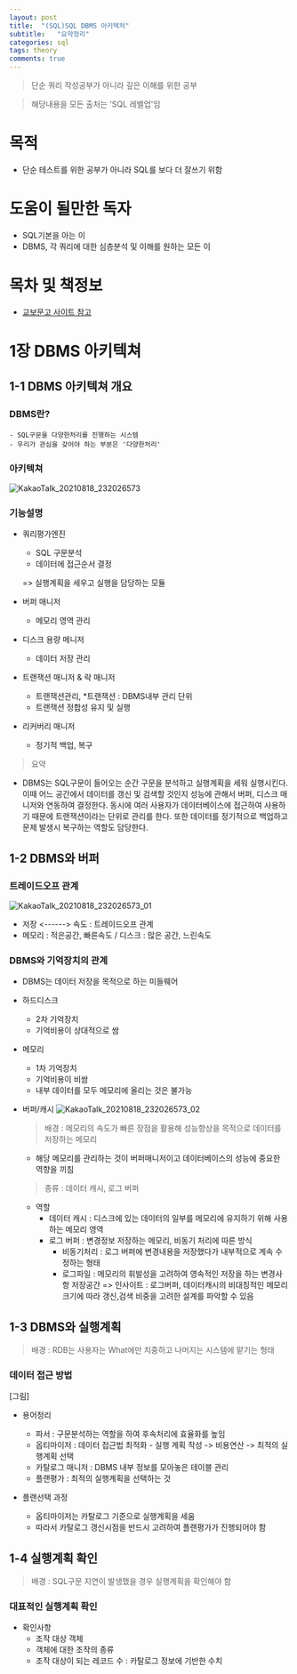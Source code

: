 ```yaml
---
layout: post
title:  "(SQL)SQL DBMS 아키텍처"
subtitle:   "요약정리"
categories: sql
tags: theory
comments: true
---
```


> 단순 쿼리 작성공부가 아니라 깊은 이해를 위한 공부

> 해당내용을 모든 출처는 'SQL 레밸업'임

# 목적
- 단순 테스트를 위한 공부가 아니라 SQL를 보다 더 잘쓰기 위함

# 도움이 될만한 독자
- SQL기본을 아는 이
- DBMS, 각 쿼리에 대한 심층분석 및 이해를 원하는 모든 이

# 목차 및 책정보
- [교보문고 사이트 참고](http://www.kyobobook.co.kr/product/detailViewKor.laf?ejkGb=KOR&mallGb=KOR&barcode=9788968482519&orderClick=LAG&Kc=)

# 1장 DBMS 아키텍쳐
## 1-1 DBMS 아키텍쳐 개요
### DBMS란?
    - SQL구문을 다양한처리를 진행하는 시스템
    - 우리가 관심을 갖어야 하는 부분은 '다양한처리'
    
### 아키텍쳐
![KakaoTalk_20210818_232026573](https://user-images.githubusercontent.com/51938331/129915509-816e5df3-f0a7-4e5f-9b2b-f8a2aa6972a0.jpg)

### 기능설명
- 쿼리평가엔진
    - SQL 구문분석
    - 데이터에 접근순서 결정  
    
    => 실행계획을 세우고 실행을 담당하는 모듈

- 버퍼 매니저
    - 메모리 영역 관리

- 디스크 용량 메니저
    - 데이터 저장 관리
    
- 트랜잭션 매니저 & 락 매니저
    - 트랜잭션관리, *트랜잭션 : DBMS내부 관리 단위
    - 트랜잭션 정합성 유지 및 실행
    
- 리커버리 매니저
    - 정기적 백업, 복구  
    
> 요약

- DBMS는 SQL구문이 들어오는 순간 구문을 분석하고 실행계획을 세워 실행시킨다. 이때 어느 공간에서 데이터를 갱신
및 검색할 것인지 성능에 관해서 버퍼, 디스크 매니저와 연동하여 결정한다. 동시에 여러 사용자가 데이터베이스에 접근하여 
  사용하기 때문에 트랜잭션이라는 단위로 관리를 한다. 또한 데이터를 정기적으로 백업하고 문제 발생시 복구하는 역할도 담당한다.
  
## 1-2 DBMS와 버퍼

### 트레이드오프 관계
![KakaoTalk_20210818_232026573_01](https://user-images.githubusercontent.com/51938331/129915551-7c5212ee-4ce5-49d8-848c-6bd2e5d3f246.jpg)

- 저장 <------> 속도 : 트레이드오프 관계
- 메모리 : 적은공간, 빠른속도 / 디스크 : 많은 공간, 느린속도

### DBMS와 기억장치의 관계

- DBMS는 데이터 저장을 목적으로 하는 미들웨어

- 하드디스크
    - 2차 기억장치
    - 기억비용이 상대적으로 쌈
- 메모리 
    - 1차 기억장치 
    - 기억비용이 비쌈
    - 내부 데이터를 모두 메모리에 올리는 것은 불가능
    
- 버퍼/캐시
![KakaoTalk_20210818_232026573_02](https://user-images.githubusercontent.com/51938331/129915575-3ef72d11-5be0-407a-93bf-c80ab257f6f2.jpg)
    > 배경 : 메모리의 속도가 빠른 장점을 활용해 성능향상을 목적으로 데이터를 저장하는 메모리  
    - 해당 메모리를 관리하는 것이 버퍼매니저이고 데이터베이스의 성능에 중요한 역향을 끼침  
    
    > 종류 : 데이터 캐시, 로그 버퍼  
    - 역할
        - 데이터 캐시 : 디스크에 있는 데이터의 일부를 메모리에 유지하기 위해 사용하는 메모리 영역
        - 로그 버퍼 : 변경정보 저장하는 메모리, 비동기 처리에 따른 방식
            - 비동기처리 : 로그 버퍼에 변경내용을 저장했다가 내부적으로 계속 수정하는 형태
            - 로그파일 : 메모리의 휘발성을 고려하여 영속적인 저장을 하는 변경사항 저장공간
        => 인사이트 : 로그버퍼, 데이터캐시의 비대칭적인 메모리크기에 따라 갱신,검색 비중을 고려한 설계를 파악할 수 있음

## 1-3 DBMS와 실행계획
> 배경 : RDB는 사용자는 What에만 치중하고 나머지는 시스템에 맡기는 형태  

### 데이터 접근 방법
[그림]

- 용어정리
    - 파서 : 구문분석하는 역할을 하여 후속처리에 효율화를 높임
    - 옵티마이저 : 데이터 접근법 최적화
                - 실행 계획 작성 -> 비용연산 -> 최적의 실행계획 선택
    - 카탈로그 매니저 : DBMS 내부 정보를 모아놓은 테이블 관리
    - 플랜평가 : 최적의 실행계획을 선택하는 것
    
- 플랜선택 과정
    - 옵티마이저는 카탈로그 기준으로 실행계획을 세움
    - 따라서 카탈로그 갱신시점을 반드시 고려하여 플랜평가가 진행되어야 함

## 1-4 실행계획 확인
> 배경 : SQL구문 지연이 발생했을 경우 실행계획을 확인해야 함  

### 대표적인 실행계획 확인

- 확인사항
  - 조작 대상 객체
  - 객체에 대한 조작의 종류
  - 조작 대상이 되는 레코드 수 : 카탈로그 정보에 기반한 수치



        
        



